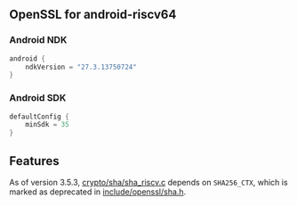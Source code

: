 ## OpenSSL for android-riscv64
### Android NDK
```gradle
android {
    ndkVersion = "27.3.13750724"
}
```
### Android SDK
```gradle
defaultConfig {
    minSdk = 35
}
```
## Features
As of version 3.5.3, [crypto/sha/sha_riscv.c](https://github.com/openssl/openssl/blob/openssl-3.5.3/crypto/sha/sha_riscv.c) depends on `SHA256_CTX`, which is marked as deprecated in [include/openssl/sha.h](https://github.com/openssl/openssl/blob/openssl-3.5.3/include/openssl/sha.h).
